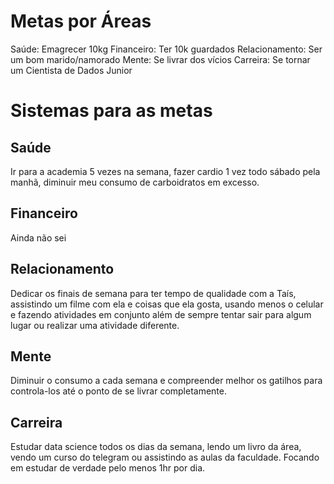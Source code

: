 # Metas por Áreas

Saúde: Emagrecer 10kg
Financeiro: Ter 10k guardados
Relacionamento: Ser um bom marido/namorado
Mente: Se livrar dos vícios
Carreira: Se tornar um Cientista de Dados Junior


# Sistemas para as metas

## Saúde
Ir para a academia 5 vezes na semana, fazer cardio 1 vez todo sábado pela manhã, diminuir meu consumo de carboidratos em excesso.

## Financeiro
Ainda não sei

## Relacionamento
Dedicar os finais de semana para ter tempo de qualidade com a Taís, assistindo um filme com ela e coisas que ela gosta, usando menos o celular e fazendo atividades em conjunto além de sempre tentar sair para algum lugar ou realizar uma atividade diferente.

## Mente
Diminuir o consumo a cada semana e compreender melhor os gatilhos para controla-los até o ponto de se livrar completamente.

## Carreira
Estudar data science todos os dias da semana, lendo um livro da área, vendo um curso do telegram ou assistindo as aulas da faculdade. Focando em estudar de verdade pelo menos 1hr por dia.
